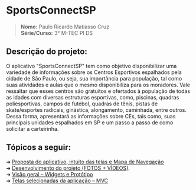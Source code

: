 
# SportsConnectSP

> **Nome:** Paulo Ricardo Matiasso Cruz <br>
> **Série/Curso:** 3° M-TEC PI DS

## Descrição do projeto:
O aplicativo "SportsConnectSP" tem como objetivo disponibilizar uma variedade de informações sobre os Centros Esportivos espalhados pela cidade de São Paulo, ou seja, sua importância para população, tal como suas atividades e aulas que o mesmo disponibiliza para os moradores. Vale ressaltar que esses centros são gratuitos e ofertados à população de todas as idades com diversas estruturas esportivas, como, piscinas, quadras poliesportivas, campos de futebol, quadras de tênis, pistas de skate/esportes radicais, ginástica, alongamento, caminhada, entre outros. Dessa forma, apresentará as informações sobre CEs, tais como, suas principais unidades espalhados em SP e um passo a passo de como solicitar a carteirinha. 

## Tópicos a seguir:

➜ [Proposta do aplicativo, intuito das telas e Mapa de Navegação](https://github.com/paulormcruz/SportsConnect/wiki/Explica%C3%A7%C3%A3o-sobre-o-Aplicativo) <br>
➜ [Desenvolvimento do projeto (FOTOS + VÍDEOS)](https://github.com/paulormcruz/SportsConnectSP/wiki/Desenvolvimento-do-projeto). <br>
➜ [Visão geral – Widgets e Protótipo](https://github.com/paulormcruz/SportsConnect/wiki/Widgets-utilizados-(especifica%C3%A7%C3%B5es)-e-Prot%C3%B3tipo) <br>
➜ [Telas selecionadas da aplicação – MVC](https://github.com/paulormcruz/SportsConnect/wiki/MVP-%E2%80%93-Minimum-Viable-Product)
